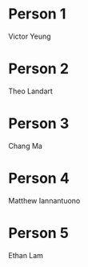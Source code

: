 # Person 1
Victor Yeung

# Person 2
Theo Landart

# Person 3
Chang Ma

# Person 4
Matthew Iannantuono

# Person 5
Ethan Lam
